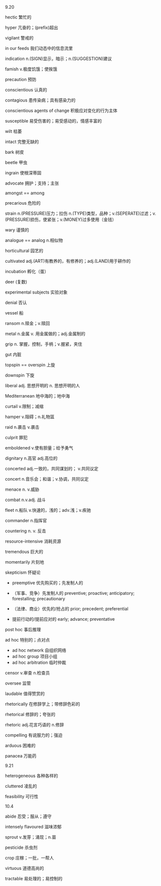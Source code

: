 9.20

hectic 繁忙的

hyper 亢奋的；(prefix)超出

vigilant 警戒的

in our feeds 我们动态中的信息流里

indication n.(SIGN)显示，暗示；n.(SUGGESTION)建议

famish v.极度饥饿；使挨饿

precaution 预防

conscientious 认真的

contagious 患传染病；具有感染力的

conscientious agents of change 积极应对变化的行为主体

susceptible 易受伤害的；易受感动的，情感丰富的

wilt 枯萎

intact 完整无缺的

bark 树皮

beetle 甲虫

ingrain 使根深蒂固

advocate 拥护；支持；主张

amongst == among

precarious 危险的

strain n.(PRESSURE)压力；拉伤 n.(TYPE)类型，品种；v.(SEPERATE)过滤；v.(PRESSURE)损伤，使紧张；v.(MONEY)过多使用（金钱）

wary 谨慎的

analogue == analog n.相似物

horticultural 园艺的

cultivated adj.(ART)有教养的，有修养的；adj.(LAND)用于耕作的

incubation 孵化（蛋）

deer (复数)

experimental subjects 实验对象

denial 否认

vessel 船

ransom n.赎金；v.赎回

metal n.金属 v. 用金属做的；adj.金属制的

grip n. 掌握，控制，手柄；v.握紧，夹住

gut 内脏

topspin == overspin 上旋

downspin 下旋

liberal adj. 思想开明的 n. 思想开明的人

Mediterranean 地中海的；地中海

curtail v.限制；减缩

hamper v.阻碍；n.礼物篮

raid n.袭击 v.袭击

culprit 罪犯

emboldened v.使有胆量；给予勇气

dignitary n.高官 adj.高位的

concerted adj.一致的，共同谋划的； v.共同议定

concert n.音乐会；和谐；v.协调，共同议定

menace n. v.威胁

combat n.v.adj. 战斗

fleet n.船队 v.快速的，浅的；adv.浅；v.疾驰

commander n.指挥官

countering n. v. 反击

resource-intensive 消耗资源

tremendous 巨大的

momentarily 片刻地

skepticism 怀疑论

- preemptive 优先购买的；先发制人的
- （军事、竞争）先发制人的 preventive; proactive; anticipatory; forestalling; precautionary

- （法律、商业）优先的/抢占的 prior; precedent; preferential
- 提前行动的/提前应对的 early; advance; preventative

post hoc 事后推理

ad hoc 特别的；点对点

- ad hoc network 自组织网络
- ad hoc group 项目小组
- ad hoc arbitration 临时仲裁

censor v.审查 n.检查员

oversee 监管

laudable 值得赞赏的

rhetorically 在修辞学上；带修辞色彩的

rhetorical 修辞的；夸张的

rhetoric adj.花言巧语的 n.修辞

compelling 有说服力的；强迫

arduous 困难的

panacea 万能药

9.21

heterogeneous 各种各样的

cluttered 凌乱的

feasibility 可行性

10.4

abide 忍受；服从；遵守

intensely flavoured 滋味浓郁

sprout v.发芽；涌现；n.苗

pesticide 杀虫剂

crop 庄稼；一批，一帮人

virtuous 道德高尚的

tractable 易处理的；易控制的
